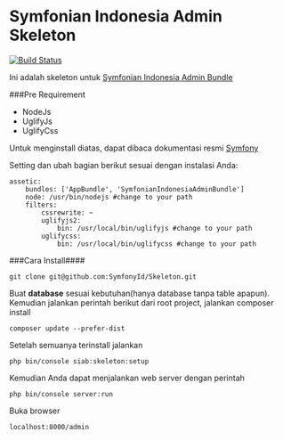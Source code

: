 

Symfonian Indonesia Admin Skeleton
==================================

[![Build Status](https://travis-ci.org/SymfonyId/Skeleton.svg?branch=master)](https://travis-ci.org/SymfonyId/Skeleton)

Ini adalah skeleton untuk [Symfonian Indonesia Admin Bundle](https://github.com/SymfonyId/AdminBundle)

###Pre Requirement

- NodeJs
- UglifyJs
- UglifyCss

Untuk menginstall diatas, dapat dibaca dokumentasi resmi [Symfony](http://symfony.com/doc/current/cookbook/assetic/uglifyjs.html)

Setting dan ubah bagian berikut sesuai dengan instalasi Anda:

```lang=yml
assetic:
    bundles: ['AppBundle', 'SymfonianIndonesiaAdminBundle']
    node: /usr/bin/nodejs #change to your path
    filters:
        cssrewrite: ~
        uglifyjs2:
            bin: /usr/local/bin/uglifyjs #change to your path
        uglifycss:
            bin: /usr/local/bin/uglifycss #change to your path
```

###Cara Install####

```lang=shell
git clone git@github.com:SymfonyId/Skeleton.git
```

Buat **database** sesuai kebutuhan(hanya database tanpa table apapun). Kemudian jalankan perintah berikut dari root project, jalankan composer install

```lang=shell
composer update --prefer-dist
```

Setelah semuanya terinstall jalankan

```lang=shell
php bin/console siab:skeleton:setup
```

Kemudian Anda dapat menjalankan web server dengan perintah

```lang=shell
php bin/console server:run
```

Buka browser

```lang=shell
localhost:8000/admin
```
